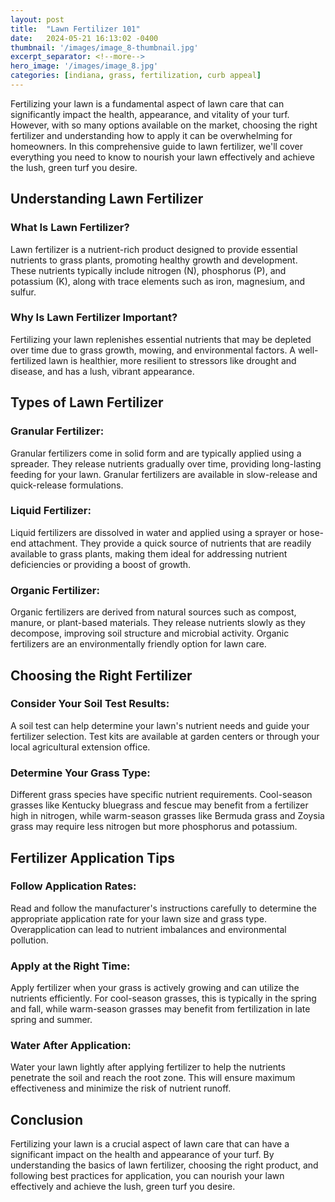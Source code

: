 ```yaml
---
layout: post
title:  "Lawn Fertilizer 101"
date:   2024-05-21 16:13:02 -0400
thumbnail: '/images/image_8-thumbnail.jpg'
excerpt_separator: <!--more-->
hero_image: '/images/image_8.jpg'
categories: [indiana, grass, fertilization, curb appeal]
---
```

Fertilizing your lawn is a fundamental aspect of lawn care that can significantly impact the health, appearance, and vitality of your turf. <!--more-->However, with so many options available on the market, choosing the right fertilizer and understanding how to apply it can be overwhelming for homeowners. In this comprehensive guide to lawn fertilizer, we'll cover everything you need to know to nourish your lawn effectively and achieve the lush, green turf you desire.
## Understanding Lawn Fertilizer

### What Is Lawn Fertilizer?
Lawn fertilizer is a nutrient-rich product designed to provide essential nutrients to grass plants, promoting healthy growth and development. These nutrients typically include nitrogen (N), phosphorus (P), and potassium (K), along with trace elements such as iron, magnesium, and sulfur.

### Why Is Lawn Fertilizer Important?
Fertilizing your lawn replenishes essential nutrients that may be depleted over time due to grass growth, mowing, and environmental factors. A well-fertilized lawn is healthier, more resilient to stressors like drought and disease, and has a lush, vibrant appearance.
## Types of Lawn Fertilizer

### Granular Fertilizer:
Granular fertilizers come in solid form and are typically applied using a spreader. They release nutrients gradually over time, providing long-lasting feeding for your lawn. Granular fertilizers are available in slow-release and quick-release formulations.

### Liquid Fertilizer:
Liquid fertilizers are dissolved in water and applied using a sprayer or hose-end attachment. They provide a quick source of nutrients that are readily available to grass plants, making them ideal for addressing nutrient deficiencies or providing a boost of growth.

### Organic Fertilizer:
Organic fertilizers are derived from natural sources such as compost, manure, or plant-based materials. They release nutrients slowly as they decompose, improving soil structure and microbial activity. Organic fertilizers are an environmentally friendly option for lawn care.
## Choosing the Right Fertilizer

### Consider Your Soil Test Results:
A soil test can help determine your lawn's nutrient needs and guide your fertilizer selection. Test kits are available at garden centers or through your local agricultural extension office.

### Determine Your Grass Type:
Different grass species have specific nutrient requirements. Cool-season grasses like Kentucky bluegrass and fescue may benefit from a fertilizer high in nitrogen, while warm-season grasses like Bermuda grass and Zoysia grass may require less nitrogen but more phosphorus and potassium.

## Fertilizer Application Tips

### Follow Application Rates:
Read and follow the manufacturer's instructions carefully to determine the appropriate application rate for your lawn size and grass type. Overapplication can lead to nutrient imbalances and environmental pollution.

### Apply at the Right Time:
Apply fertilizer when your grass is actively growing and can utilize the nutrients efficiently. For cool-season grasses, this is typically in the spring and fall, while warm-season grasses may benefit from fertilization in late spring and summer.

### Water After Application:
Water your lawn lightly after applying fertilizer to help the nutrients penetrate the soil and reach the root zone. This will ensure maximum effectiveness and minimize the risk of nutrient runoff.

## Conclusion
Fertilizing your lawn is a crucial aspect of lawn care that can have a significant impact on the health and appearance of your turf. By understanding the basics of lawn fertilizer, choosing the right product, and following best practices for application, you can nourish your lawn effectively and achieve the lush, green turf you desire.

